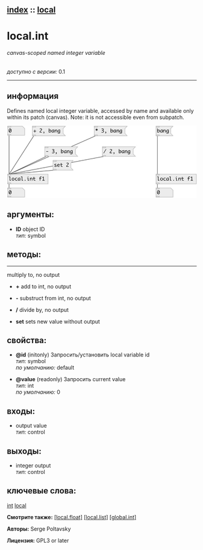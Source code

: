 [index](index.html) :: [local](category_local.html)
---

# local.int

###### canvas-scoped named integer variable

*доступно с версии:* 0.1

---


## информация
Defines named local integer variable, accessed by name and available only within its patch (canvas). Note: it is not accessible even from subpatch.


[![example](../examples/img/local.int.jpg)](../examples/pd/local.int.pd)



## аргументы:

* **ID**
object ID<br>
_тип:_ symbol<br>



## методы:

* *****
multiply to, no output<br>

* **+**
add to int, no output<br>

* **-**
substruct from int, no output<br>

* **/**
divide by, no output<br>

* **set**
sets new value without output<br>




## свойства:

* **@id** (initonly)
Запросить/установить local variable id<br>
_тип:_ symbol<br>
_по умолчанию:_ default<br>

* **@value** (readonly)
Запросить current value<br>
_тип:_ int<br>
_по умолчанию:_ 0<br>



## входы:

* output value<br>
_тип:_ control



## выходы:

* integer output<br>
_тип:_ control



## ключевые слова:

[int](keywords/int.html)
[local](keywords/local.html)



**Смотрите также:**
[\[local.float\]](local.float.html)
[\[local.list\]](local.list.html)
[\[global.int\]](global.int.html)




**Авторы:** Serge Poltavsky




**Лицензия:** GPL3 or later





